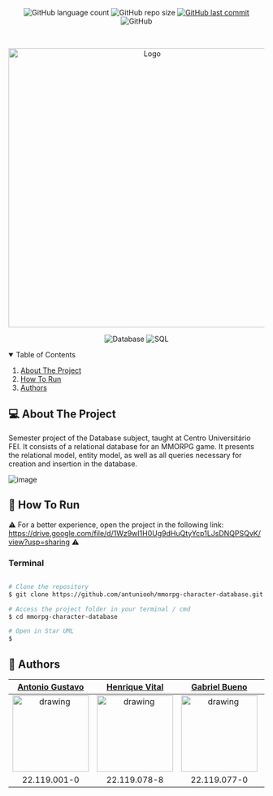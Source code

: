 <p align="center">
  <img alt="GitHub language count" src="https://img.shields.io/github/languages/count/antuniooh/mmorpg-character-database">

  <img alt="GitHub repo size" src="https://img.shields.io/github/repo-size/antuniooh/mmorpg-character-database">
  
  <a href="https://github.com/antuniooh/mmorpg-character-database/commits/master">
    <img alt="GitHub last commit" src="https://img.shields.io/github/last-commit/antuniooh/mmorpg-character-database">
  </a>
  
   <img alt="GitHub" src="https://img.shields.io/github/license/antuniooh/mmorpg-character-database">
</p>

<!-- PROJECT LOGO -->
<br />
<p align="center">
  <a href="https://github.com/antuniooh/mmorpg-character-database">
    <img src="https://github.com/antuniooh/mmorpg-character-database/blob/main/projeto-fei.png" alt="Logo" width="550">
  </a>
</p>

<p align="center">
  <img alt="Database" src="https://img.shields.io/badge/Database-yellow?style=for-the-badge&logo=database&logoColor=white"/>
  <img alt="SQL" src="https://img.shields.io/badge/Sql-blue?style=for-the-badge&logo=sql&logoColor=white"/>
</p>

<!-- TABLE OF CONTENTS -->
<details open="open">
  <summary>Table of Contents</summary>
  <ol>
    <li>
      <a href="#-about-the-project">About The Project</a>
    </li>
    <li>
      <a href="#-how-to-run">How To Run</a>
    </li>
    <li>
      <a href="#-authors">Authors</a>
    </li>
  </ol>
</details>


<!-- ABOUT THE PROJECT -->
## 💻 About The Project
Semester project of the Database subject, taught at Centro Universitário FEI.
It consists of a relational database for an MMORPG game. It presents the relational model, entity model, as well as all queries necessary for creation and insertion in the database.

![image](https://github.com/antuniooh/mmorpg-character-database/blob/main/projetoFeitasy.png)


<!-- HOW TO RUN -->
## 🚀 How To Run

⚠️ For a better experience, open the project in the following link: https://drive.google.com/file/d/1Wz9wI1H0Ug9dHuQtyYcp1LJsDNQPSQvK/view?usp=sharing ⚠️


### Terminal
```bash

# Clone the repository
$ git clone https://github.com/antuniooh/mmorpg-character-database.git

# Access the project folder in your terminal / cmd
$ cd mmorpg-character-database

# Open in Star UML
$ 

```

## 🤖 Authors

[Antonio Gustavo](https://github.com/antuniooh)           |  [Henrique Vital](https://github.com/henriquevital00)           |  [Gabriel Bueno](https://github.com/GabrielBueno200)           |  [João Vitor Dias](https://github.com/JoaoDias-223)           |  [Weverson da Silva](https://github.com/WebisD)
:-------------------------:|:-------------------------:|:-------------------------:|:-------------------------:|:-------------------------:
<img src="https://avatars.githubusercontent.com/u/51217271?v=4" alt="drawing" width="150"/>  |  <img src="https://avatars.githubusercontent.com/u/48650626?v=4" alt="drawing" width="150"/>| <img src="https://avatars.githubusercontent.com/u/56837996?v=4" alt="drawing" width="150"/>  |  <img src="https://avatars.githubusercontent.com/u/63318342?v=4" alt="drawing" width="150"/>| <img src="https://avatars.githubusercontent.com/u/49571908?v=4" alt="drawing" width="150"/>
22.119.001-0 | 22.119.078-8 | 22.119.077-0 | 22.119.006-9 | 22.119.004-4
